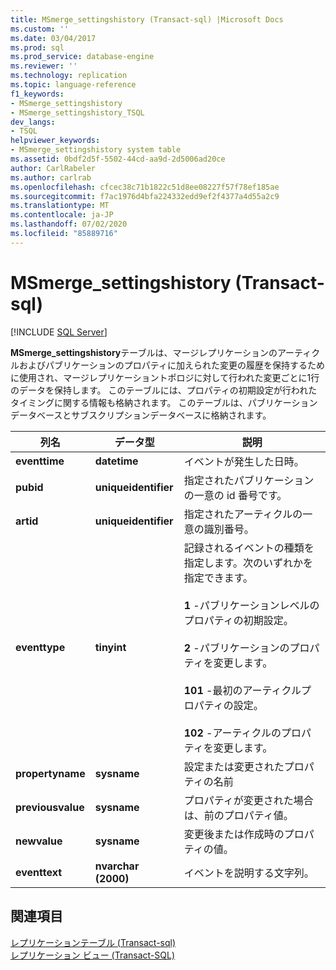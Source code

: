 ```yaml
---
title: MSmerge_settingshistory (Transact-sql) |Microsoft Docs
ms.custom: ''
ms.date: 03/04/2017
ms.prod: sql
ms.prod_service: database-engine
ms.reviewer: ''
ms.technology: replication
ms.topic: language-reference
f1_keywords:
- MSmerge_settingshistory
- MSmerge_settingshistory_TSQL
dev_langs:
- TSQL
helpviewer_keywords:
- MSmerge_settingshistory system table
ms.assetid: 0bdf2d5f-5502-44cd-aa9d-2d5006ad20ce
author: CarlRabeler
ms.author: carlrab
ms.openlocfilehash: cfcec38c71b1822c51d8ee08227f57f78ef185ae
ms.sourcegitcommit: f7ac1976d4bfa224332edd9ef2f4377a4d55a2c9
ms.translationtype: MT
ms.contentlocale: ja-JP
ms.lasthandoff: 07/02/2020
ms.locfileid: "85889716"
---
```

# <a name="msmerge_settingshistory-transact-sql"></a>MSmerge_settingshistory (Transact-sql)
[!INCLUDE [SQL Server](../../includes/applies-to-version/sqlserver.md)]

  **MSmerge_settingshistory**テーブルは、マージレプリケーションのアーティクルおよびパブリケーションのプロパティに加えられた変更の履歴を保持するために使用され、マージレプリケーショントポロジに対して行われた変更ごとに1行のデータを保持します。 このテーブルには、プロパティの初期設定が行われたタイミングに関する情報も格納されます。 このテーブルは、パブリケーションデータベースとサブスクリプションデータベースに格納されます。  
  
|列名|データ型|説明|  
|-----------------|---------------|-----------------|  
|**eventtime**|**datetime**|イベントが発生した日時。|  
|**pubid**|**uniqueidentifier**|指定されたパブリケーションの一意の id 番号です。|  
|**artid**|**uniqueidentifier**|指定されたアーティクルの一意の識別番号。|  
|**eventtype**|**tinyint**|記録されるイベントの種類を指定します。次のいずれかを指定できます。<br /><br /> **1** -パブリケーションレベルのプロパティの初期設定。<br /><br /> **2** -パブリケーションのプロパティを変更します。<br /><br /> **101** -最初のアーティクルプロパティの設定。<br /><br /> **102** -アーティクルのプロパティを変更します。|  
|**propertyname**|**sysname**|設定または変更されたプロパティの名前|  
|**previousvalue**|**sysname**|プロパティが変更された場合は、前のプロパティ値。|  
|**newvalue**|**sysname**|変更後または作成時のプロパティの値。|  
|**eventtext**|**nvarchar (2000)**|イベントを説明する文字列。|  
  
## <a name="see-also"></a>関連項目  
 [レプリケーションテーブル &#40;Transact-sql&#41;](../../relational-databases/system-tables/replication-tables-transact-sql.md)   
 [レプリケーション ビュー &#40;Transact-SQL&#41;](../../relational-databases/system-views/replication-views-transact-sql.md)  
  
  
